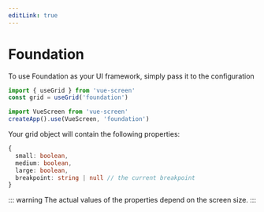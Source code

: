 ```yaml
---
editLink: true
---
```


# Foundation

To use Foundation as your UI framework, simply pass it to the configuration

```js
import { useGrid } from 'vue-screen'
const grid = useGrid('foundation')
```

```js
import VueScreen from 'vue-screen'
createApp().use(VueScreen, 'foundation')
```

Your grid object will contain the following properties:

```ts
{
  small: boolean,
  medium: boolean,
  large: boolean,
  breakpoint: string | null // the current breakpoint
}
```

::: warning
The actual values of the properties depend on the screen size.
:::